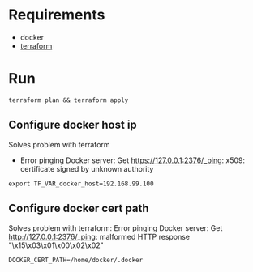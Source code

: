 # Requirements
 - docker
 - [terraform](https://www.terraform.io/downloads.html)

# Run

```
terraform plan && terraform apply
```

## Configure docker host ip
Solves problem with terraform
* Error pinging Docker server: Get https://127.0.0.1:2376/_ping: x509: certificate signed by unknown authority

```
export TF_VAR_docker_host=192.168.99.100
```

## Configure docker cert path
Solves problem with terraform:
Error pinging Docker server: Get http://127.0.0.1:2376/_ping: malformed HTTP response "\x15\x03\x01\x00\x02\x02"

```
DOCKER_CERT_PATH=/home/docker/.docker
```
